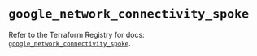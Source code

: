 # `google_network_connectivity_spoke`

Refer to the Terraform Registry for docs: [`google_network_connectivity_spoke`](https://registry.terraform.io/providers/hashicorp/google-beta/6.32.0/docs/resources/google_network_connectivity_spoke).
